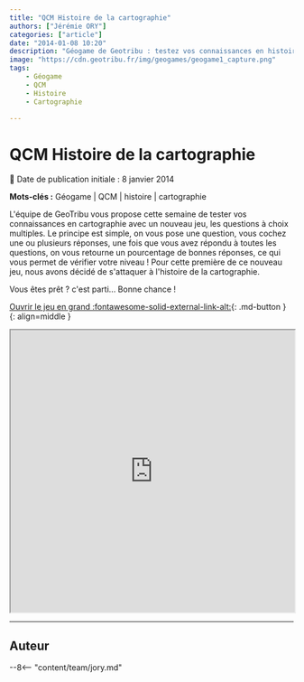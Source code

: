 ```yaml
---
title: "QCM Histoire de la cartographie"
authors: ["Jérémie ORY"]
categories: ["article"]
date: "2014-01-08 10:20"
description: "Géogame de Geotribu : testez vos connaissances en histoire de la cartographie avec des questions à choix multiples (QCM). Le principe est simple : une question, une ou plusieurs réponses possibles ; Une fois que vous avez répondu à toutes les questions, vous obtenez votre score !"
image: "https://cdn.geotribu.fr/img/geogames/geogame1_capture.png"
tags:
    - Géogame
    - QCM
    - Histoire
    - Cartographie

---
```


# QCM Histoire de la cartographie

:calendar: Date de publication initiale : 8 janvier 2014

**Mots-clés :** Géogame | QCM | histoire | cartographie

L'équipe de GeoTribu vous propose cette semaine de tester vos connaissances en cartographie avec un nouveau jeu, les questions à choix multiples. Le principe est simple, on vous pose une question, vous cochez une ou plusieurs réponses, une fois que vous avez répondu à toutes les questions, on vous retourne un pourcentage de bonnes réponses, ce qui vous permet de vérifier votre niveau ! Pour cette première de ce nouveau jeu, nous avons décidé de s'attaquer à l'histoire de la cartographie.

Vous êtes prêt ? c'est parti... Bonne chance !

[Ouvrir le jeu en grand :fontawesome-solid-external-link-alt:](https://geotribu.github.io/geogames/troisieme_jeu){: .md-button }
{: align=middle }

<iframe name="geogame3" width="100%" height="500px" src="https://geotribu.github.io/geogames/troisieme_jeu" frameborder="1"></iframe>

----

## Auteur

--8<-- "content/team/jory.md"
